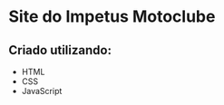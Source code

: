 <h1>Site do Impetus Motoclube</h1>

<h2>Criado utilizando:</h2>
<ul>
  <li>HTML</li>
  <li>CSS</li>
  <li>JavaScript</li>
</ul>